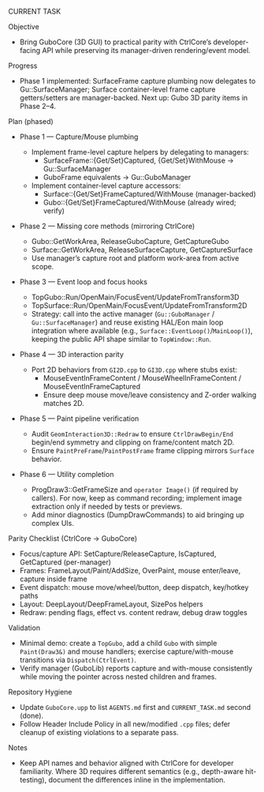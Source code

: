 CURRENT TASK

Objective
- Bring GuboCore (3D GUI) to practical parity with CtrlCore’s developer-facing API while preserving its manager-driven rendering/event model.

Progress
- Phase 1 implemented: SurfaceFrame capture plumbing now delegates to Gu::SurfaceManager; Surface container-level frame capture getters/setters are manager-backed. Next up: Gubo 3D parity items in Phase 2–4.

Plan (phased)
- Phase 1 — Capture/Mouse plumbing
  - Implement frame-level capture helpers by delegating to managers:
    - SurfaceFrame::{Get/Set}Captured, {Get/Set}WithMouse -> Gu::SurfaceManager
    - GuboFrame equivalents -> Gu::GuboManager
  - Implement container-level capture accessors:
    - Surface::{Get/Set}FrameCaptured/WithMouse (manager-backed)
    - Gubo::{Get/Set}FrameCaptured/WithMouse (already wired; verify)

- Phase 2 — Missing core methods (mirroring CtrlCore)
  - Gubo::GetWorkArea, ReleaseGuboCapture, GetCaptureGubo
  - Surface::GetWorkArea, ReleaseSurfaceCapture, GetCaptureSurface
  - Use manager’s capture root and platform work-area from active scope.

- Phase 3 — Event loop and focus hooks
  - TopGubo::Run/OpenMain/FocusEvent/UpdateFromTransform3D
  - TopSurface::Run/OpenMain/FocusEvent/UpdateFromTransform2D
  - Strategy: call into the active manager (`Gu::GuboManager` / `Gu::SurfaceManager`) and reuse existing HAL/Eon main loop integration where available (e.g., `Surface::EventLoop()`/`MainLoop()`), keeping the public API shape similar to `TopWindow::Run`.

- Phase 4 — 3D interaction parity
  - Port 2D behaviors from `GI2D.cpp` to `GI3D.cpp` where stubs exist:
    - MouseEventInFrameContent / MouseWheelInFrameContent / MouseEventInFrameCaptured
    - Ensure deep mouse move/leave consistency and Z-order walking matches 2D.

- Phase 5 — Paint pipeline verification
  - Audit `GeomInteraction3D::Redraw` to ensure `CtrlDrawBegin/End` begin/end symmetry and clipping on frame/content match 2D.
  - Ensure `PaintPreFrame`/`PaintPostFrame` frame clipping mirrors `Surface` behavior.

- Phase 6 — Utility completion
  - ProgDraw3::GetFrameSize and `operator Image()` (if required by callers). For now, keep as command recording; implement image extraction only if needed by tests or previews.
  - Add minor diagnostics (DumpDrawCommands) to aid bringing up complex UIs.

Parity Checklist (CtrlCore → GuboCore)
- Focus/capture API: SetCapture/ReleaseCapture, IsCaptured, GetCaptured (per-manager)
- Frames: FrameLayout/Paint/AddSize, OverPaint, mouse enter/leave, capture inside frame
- Event dispatch: mouse move/wheel/button, deep dispatch, key/hotkey paths
- Layout: DeepLayout/DeepFrameLayout, SizePos helpers
- Redraw: pending flags, effect vs. content redraw, debug draw toggles

Validation
- Minimal demo: create a `TopGubo`, add a child `Gubo` with simple `Paint(Draw3&)` and mouse handlers; exercise capture/with-mouse transitions via `Dispatch(CtrlEvent)`.
- Verify manager (GuboLib) reports capture and with-mouse consistently while moving the pointer across nested children and frames.

Repository Hygiene
- Update `GuboCore.upp` to list `AGENTS.md` first and `CURRENT_TASK.md` second (done).
- Follow Header Include Policy in all new/modified `.cpp` files; defer cleanup of existing violations to a separate pass.

Notes
- Keep API names and behavior aligned with CtrlCore for developer familiarity. Where 3D requires different semantics (e.g., depth-aware hit-testing), document the differences inline in the implementation.
